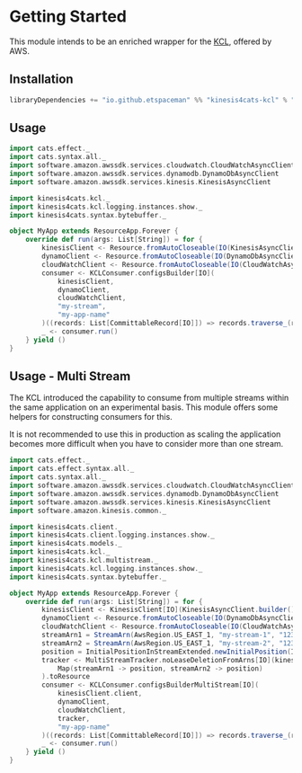 # Getting Started

This module intends to be an enriched wrapper for the [KCL](https://docs.aws.amazon.com/streams/latest/dev/shared-throughput-kcl-consumers.html), offered by AWS.

## Installation

```scala
libraryDependencies += "io.github.etspaceman" %% "kinesis4cats-kcl" % "@VERSION@"
```

## Usage

```scala mdoc:compile-only
import cats.effect._
import cats.syntax.all._
import software.amazon.awssdk.services.cloudwatch.CloudWatchAsyncClient
import software.amazon.awssdk.services.dynamodb.DynamoDbAsyncClient
import software.amazon.awssdk.services.kinesis.KinesisAsyncClient

import kinesis4cats.kcl._
import kinesis4cats.kcl.logging.instances.show._
import kinesis4cats.syntax.bytebuffer._

object MyApp extends ResourceApp.Forever {
    override def run(args: List[String]) = for {
        kinesisClient <- Resource.fromAutoCloseable(IO(KinesisAsyncClient.builder().build()))
        dynamoClient <- Resource.fromAutoCloseable(IO(DynamoDbAsyncClient.builder().build()))
        cloudWatchClient <- Resource.fromAutoCloseable(IO(CloudWatchAsyncClient.builder().build()))
        consumer <- KCLConsumer.configsBuilder[IO](
            kinesisClient, 
            dynamoClient, 
            cloudWatchClient, 
            "my-stream", 
            "my-app-name"
        )((records: List[CommittableRecord[IO]]) => records.traverse_(r => IO.println(r.data.asString)))()
        _ <- consumer.run()
    } yield ()
}
```

## Usage - Multi Stream

The KCL introduced the capability to consume from multiple streams within the same application on an experimental basis. This module offers some helpers for constructing consumers for this.

It is not recommended to use this in production as scaling the application becomes more difficult when you have to consider more than one stream.

```scala mdoc:compile-only
import cats.effect._
import cats.effect.syntax.all._
import cats.syntax.all._
import software.amazon.awssdk.services.cloudwatch.CloudWatchAsyncClient
import software.amazon.awssdk.services.dynamodb.DynamoDbAsyncClient
import software.amazon.awssdk.services.kinesis.KinesisAsyncClient
import software.amazon.kinesis.common._

import kinesis4cats.client._
import kinesis4cats.client.logging.instances.show._
import kinesis4cats.models._
import kinesis4cats.kcl._
import kinesis4cats.kcl.multistream._
import kinesis4cats.kcl.logging.instances.show._
import kinesis4cats.syntax.bytebuffer._

object MyApp extends ResourceApp.Forever {
    override def run(args: List[String]) = for {
        kinesisClient <- KinesisClient[IO](KinesisAsyncClient.builder().build())
        dynamoClient <- Resource.fromAutoCloseable(IO(DynamoDbAsyncClient.builder().build()))
        cloudWatchClient <- Resource.fromAutoCloseable(IO(CloudWatchAsyncClient.builder().build()))
        streamArn1 = StreamArn(AwsRegion.US_EAST_1, "my-stream-1", "123456789012")
        streamArn2 = StreamArn(AwsRegion.US_EAST_1, "my-stream-2", "123456789012")
        position = InitialPositionInStreamExtended.newInitialPosition(InitialPositionInStream.TRIM_HORIZON)
        tracker <- MultiStreamTracker.noLeaseDeletionFromArns[IO](kinesisClient,
            Map(streamArn1 -> position, streamArn2 -> position)
        ).toResource
        consumer <- KCLConsumer.configsBuilderMultiStream[IO](
            kinesisClient.client, 
            dynamoClient, 
            cloudWatchClient, 
            tracker, 
            "my-app-name"
        )((records: List[CommittableRecord[IO]]) => records.traverse_(r => IO.println(r.data.asString)))()
        _ <- consumer.run()
    } yield ()
}
```
